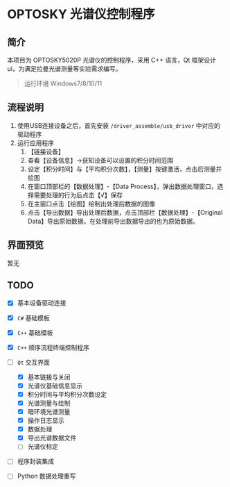 # OPTOSKY 光谱仪控制程序

## 简介

本项目为 OPTOSKY5020P 光谱仪的控制程序，采用 C++ 语言，Qt 框架设计 ui，为满足拉曼光谱测量等实验需求编写。

> 运行环境 Windows7/8/10/11



## 流程说明

1. 使用USB连接设备之后，首先安装 `/driver_assemble/usb_driver` 中对应的驱动程序
2. 运行应用程序
   1. 【链接设备】
   2. 查看【设备信息】->获知设备可以设置的积分时间范围
   3. 设定【积分时间】与【平均积分次数】，【测量】按键激活，点击后测量并绘图
   4. 在窗口顶部栏的【数据处理】-【Data Process】，弹出数据处理窗口，选择需要处理的行为后点击【√】保存
   5. 在主窗口点击【绘图】绘制出处理后数据的图像
   6. 点击【导出数据】导出处理后数据，点击顶部栏【数据处理】-【Original Data】导出原始数据。在处理前导出数据导出的也为原始数据。



## 界面预览

暂无

## TODO

- [x] 基本设备驱动连接
- [x] `C#` 基础模板
- [x] `C++` 基础模板
- [x] `C++` 顺序流程终端控制程序
- [ ] `Qt` 交互界面
  - [x] 基本链接与关闭
  - [x] 光谱仪基础信息显示
  - [x] 积分时间与平均积分次数设定
  - [x] 光谱测量与绘制
  - [x] 暗环境光谱测量
  - [x] 操作日志显示
  - [x] 数据处理
  - [x] 导出光谱数据文件
  - [ ] 光谱仪标定
- [ ] 程序封装集成
- [ ] Python 数据处理重写




